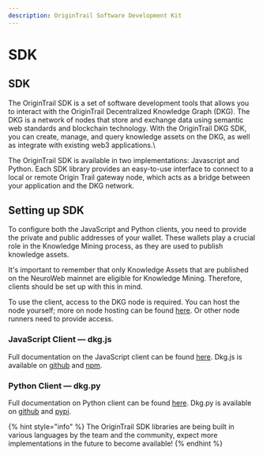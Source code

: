 ```yaml
---
description: OriginTrail Software Development Kit
---
```


# SDK

## SDK

The OriginTrail SDK is a set of software development tools that allows you to interact with the OriginTrail Decentralized Knowledge Graph (DKG). The DKG is a network of nodes that store and exchange data using semantic web standards and blockchain technology. With the OriginTrail DKG SDK, you can create, manage, and query knowledge assets on the DKG, as well as integrate with existing web3 applications.\


The OriginTrail SDK is available in two implementations: Javascript and Python. Each SDK library provides an easy-to-use interface to connect to a local or remote Origin Trail gateway node, which acts as a bridge between your application and the DKG network.

## Setting up SDK

To configure both the JavaScript and Python clients, you need to provide the private and public addresses of your wallet. These wallets play a crucial role in the Knowledge Mining process, as they are used to publish knowledge assets.&#x20;

It's important to remember that only Knowledge Assets that are published on the NeuroWeb mainnet are eligible for Knowledge Mining. Therefore, clients should be set up with this in mind.

To use the client, access to the DKG node is required. You can host the node yourself; more on node hosting can be found [here](https://docs.origintrail.io/build-with-dkg/quickstart-test-drive-the-dkg-in-5-mins). Or other node runners need to provide access.

### JavaScript Client — dkg.js

Full documentation on the JavaScript client can be found [here](https://docs.origintrail.io/build-with-dkg/quickstart-test-drive-the-dkg-in-5-mins/quickstart-with-node.js). Dkg.js is available on [github](https://github.com/OriginTrail/dkg.js) and [npm](https://www.npmjs.com/package/dkg.js).

### Python Client — dkg.py

Full documentation on Python client can be found [here](https://docs.origintrail.io/build-with-dkg/quickstart-test-drive-the-dkg-in-5-mins/quickstart-with-python). Dkg.py is available on [github](https://github.com/OriginTrail/dkg.py) and [pypi](https://pypi.org/project/dkg/).

{% hint style="info" %}
The OriginTrail SDK libraries are being built in various languages by the team and the community, expect more implementations in the future to become available!
{% endhint %}
